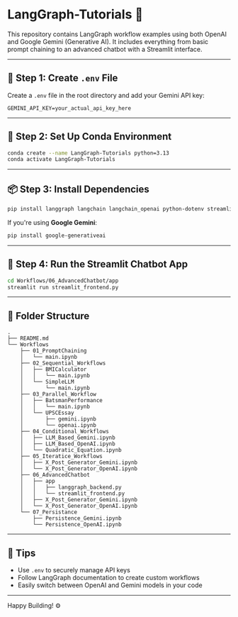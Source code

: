 # LangGraph-Tutorials 🚀

This repository contains LangGraph workflow examples using both OpenAI and Google Gemini (Generative AI). It includes everything from basic prompt chaining to an advanced chatbot with a Streamlit interface.

---

## 📁 Step 1: Create `.env` File

Create a `.env` file in the root directory and add your Gemini API key:

```
GEMINI_API_KEY=your_actual_api_key_here
```

---

## 🐍 Step 2: Set Up Conda Environment

```bash
conda create --name LangGraph-Tutorials python=3.13
conda activate LangGraph-Tutorials
```

---

## 📦 Step 3: Install Dependencies

```bash
pip install langgraph langchain langchain_openai python-dotenv streamlit
```

If you're using **Google Gemini**:

```bash
pip install google-generativeai
```

---

## 💬 Step 4: Run the Streamlit Chatbot App

```bash
cd Workflows/06_AdvancedChatbot/app
streamlit run streamlit_frontend.py
```

---

## 🌴 Folder Structure

```
.
├── README.md
└── Workflows
    ├── 01_PromptChaining
    │   └── main.ipynb
    ├── 02_Sequential_Workflows
    │   ├── BMICalculator
    │   │   └── main.ipynb
    │   └── SimpleLLM
    │       └── main.ipynb
    ├── 03_Parallel_Workflow
    │   ├── BatsmanPerformance
    │   │   └── main.ipynb
    │   └── UPSCEssay
    │       ├── gemini.ipynb
    │       └── openai.ipynb
    ├── 04_Conditional_Workflows
    │   ├── LLM_Based_Gemini.ipynb
    │   ├── LLM_Based_OpenAI.ipynb
    │   └── Quadratic_Equation.ipynb
    ├── 05_Iteratice_Workflows
    │   ├── X_Post_Generator_Gemini.ipynb
    │   └── X_Post_Generator_OpenAI.ipynb
    ├── 06_AdvancedChatbot
    │   ├── app
    │   │   ├── langgraph_backend.py
    │   │   └── streamlit_frontend.py
    │   ├── X_Post_Generator_Gemini.ipynb
    │   └── X_Post_Generator_OpenAI.ipynb
    └── 07_Persistance
        ├── Persistence_Gemini.ipynb
        └── Persistence_OpenAI.ipynb
```

---

## 🧠 Tips

- Use `.env` to securely manage API keys
- Follow LangGraph documentation to create custom workflows
- Easily switch between OpenAI and Gemini models in your code

---

Happy Building! ⚙️
